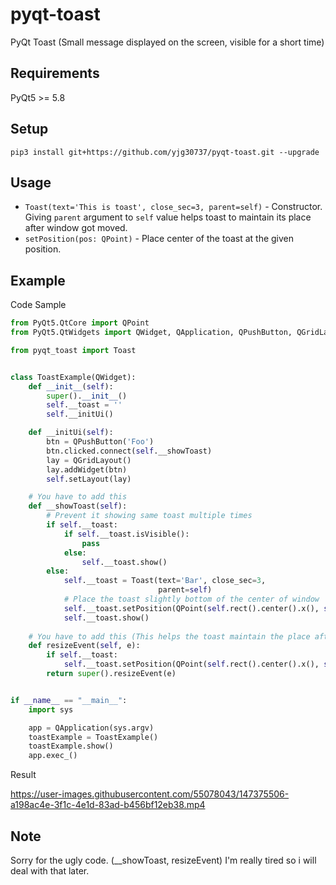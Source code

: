 # pyqt-toast
PyQt Toast (Small message displayed on the screen, visible for a short time)

## Requirements
PyQt5 >= 5.8

## Setup
```pip3 install git+https://github.com/yjg30737/pyqt-toast.git --upgrade```

## Usage
* ```Toast(text='This is toast', close_sec=3, parent=self)``` - Constructor. Giving ```parent``` argument to ```self``` value helps toast to maintain its place after window got moved.
* ```setPosition(pos: QPoint)``` - Place center of the toast at the given position.

## Example
Code Sample
```python
from PyQt5.QtCore import QPoint
from PyQt5.QtWidgets import QWidget, QApplication, QPushButton, QGridLayout

from pyqt_toast import Toast


class ToastExample(QWidget):
    def __init__(self):
        super().__init__()
        self.__toast = ''
        self.__initUi()

    def __initUi(self):
        btn = QPushButton('Foo')
        btn.clicked.connect(self.__showToast)
        lay = QGridLayout()
        lay.addWidget(btn)
        self.setLayout(lay)

    # You have to add this
    def __showToast(self):
        # Prevent it showing same toast multiple times
        if self.__toast:
            if self.__toast.isVisible():
                pass
            else:
                self.__toast.show()
        else:
            self.__toast = Toast(text='Bar', close_sec=3,
                                 parent=self)
            # Place the toast slightly bottom of the center of window
            self.__toast.setPosition(QPoint(self.rect().center().x(), self.rect().center().y()+30)) 
            self.__toast.show()
    
    # You have to add this (This helps the toast maintain the place after window get resized)
    def resizeEvent(self, e):
        if self.__toast:
            self.__toast.setPosition(QPoint(self.rect().center().x(), self.rect().center().y()+30))
        return super().resizeEvent(e)


if __name__ == "__main__":
    import sys

    app = QApplication(sys.argv)
    toastExample = ToastExample()
    toastExample.show()
    app.exec_()
```

Result

https://user-images.githubusercontent.com/55078043/147375506-a198ac4e-3f1c-4e1d-83ad-b456bf12eb38.mp4

## Note

Sorry for the ugly code. (__showToast, resizeEvent) I'm really tired so i will deal with that later.

